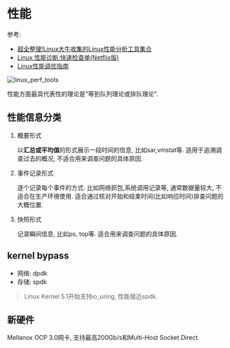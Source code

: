 # 性能
参考:
- [超全整理!Linux大牛收集的Linux性能分析工具集合](https://cloud.tencent.com/developer/article/1115669)
- [Linux 性能诊断:快速检查单(Netflix版) ](https://riboseyim.github.io/2017/12/11/Linux-Perf-Netflix/)
- [Linux性能调优指南](https://www.bookstack.cn/read/transoflptg/0.md)

![linux_perf_tools](http://www.brendangregg.com/Perf/linux_perf_tools_full.png)

性能方面最具代表性的理论是"等到队列理论或排队理论".

## 性能信息分类
1. 概要形式

   以**汇总或平均值**的形式展示一段时间的信息, 比如sar,vmstat等.
   适用于追溯调查过去的概况, 不适合用来调查问题的具体原因.
1. 事件记录形式

   逐个记录每个事件的方式. 比如网络抓包,系统调用记录等, 通常数据量较大, 不适合在生产环境使用.
   适合通过核对开始和结束时间(比如响应时间)排查问题的大概位置.
1. 快照形式

   记录瞬间信息, 比如ps, top等.
   适合用来调查问题的具体原因.

## kernel bypass
- 网络: dpdk
- 存储: spdk

>  Linux Kernel 5.1开始支持io_uring, 性能接近spdk.

## 新硬件
Mellanox OCP 3.0网卡, 支持最高200Gb/s和Multi-Host Socket Direct.
